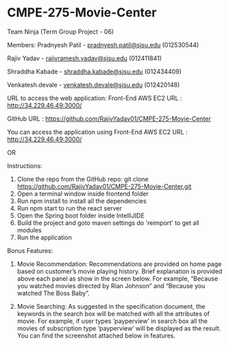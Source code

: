 # CMPE-275-Movie-Center


Team Ninja (Term Group Project - 06)

Members:
Pradnyesh Patil - pradnyesh.patil@sjsu.edu (012530544)

Rajiv Yadav - rajivramesh.yadav@sjsu.edu (012411841)

Shraddha Kabade - shraddha.kabade@sjsu.edu (012434409)

Venkatesh.devale - venkatesh.devale@sjsu.edu (012420148)


URL to access the web application:
Front-End AWS EC2 URL : http://34.229.46.49:3000/

GitHub URL : https://github.com/RajivYadav01/CMPE-275-Movie-Center

You can access the application using Front-End AWS EC2 URL : http://34.229.46.49:3000/

OR

Instructions:
1. Clone the repo from the GitHub repo: git clone https://github.com/RajivYadav01/CMPE-275-Movie-Center.git
2. Open a terminal window inside frontend folder
3. Run npm install to install all the dependencies
4. Run npm start to run the react server
5. Open the Spring boot folder inside IntelliJIDE
6. Build the project and goto maven settings do 'reimport' to get all modules
6. Run the application

Bonus Features:

1. Movie Recommendation:
Recommendations are provided on home page based on customer’s movie playing history.
Brief explanation is provided above each panel as show in the screen below. For example,
“Because you watched movies directed by Rian Johnson” and “Because you watched The Boss
Baby”.

2. Movie Searching:
As suggested in the specification document, the keywords in the search box will be matched
with all the attributes of movie. For example, if user types ‘payperview’ in search box all the
movies of subscription type ‘payperview’ will be displayed as the result. You can find the
screenshot attached below in features.
